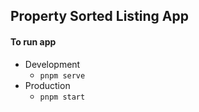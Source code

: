 ## Property Sorted Listing App

#### To run app

* Development
  * `pnpm serve`
* Production
  * `pnpm start`
